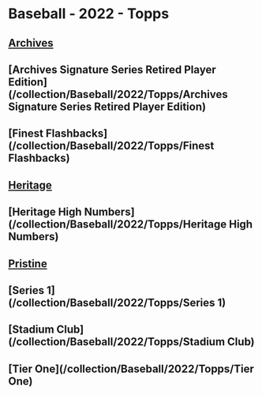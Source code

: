 # Baseball - 2022 - Topps
## [Archives](/collection/Baseball/2022/Topps/Archives)
## [Archives Signature Series Retired Player Edition](/collection/Baseball/2022/Topps/Archives Signature Series Retired Player Edition)
## [Finest Flashbacks](/collection/Baseball/2022/Topps/Finest Flashbacks)
## [Heritage](/collection/Baseball/2022/Topps/Heritage)
## [Heritage High Numbers](/collection/Baseball/2022/Topps/Heritage High Numbers)
## [Pristine](/collection/Baseball/2022/Topps/Pristine)
## [Series 1](/collection/Baseball/2022/Topps/Series 1)
## [Stadium Club](/collection/Baseball/2022/Topps/Stadium Club)
## [Tier One](/collection/Baseball/2022/Topps/Tier One)
